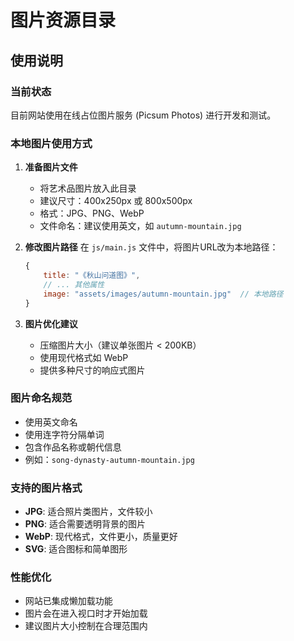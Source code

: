# 图片资源目录

## 使用说明

### 当前状态
目前网站使用在线占位图片服务 (Picsum Photos) 进行开发和测试。

### 本地图片使用方式

1. **准备图片文件**
   - 将艺术品图片放入此目录
   - 建议尺寸：400x250px 或 800x500px
   - 格式：JPG、PNG、WebP
   - 文件命名：建议使用英文，如 `autumn-mountain.jpg`

2. **修改图片路径**
   在 `js/main.js` 文件中，将图片URL改为本地路径：
   ```javascript
   {
       title: "《秋山问道图》",
       // ... 其他属性
       image: "assets/images/autumn-mountain.jpg"  // 本地路径
   }
   ```

3. **图片优化建议**
   - 压缩图片大小（建议单张图片 < 200KB）
   - 使用现代格式如 WebP
   - 提供多种尺寸的响应式图片

### 图片命名规范
- 使用英文命名
- 使用连字符分隔单词
- 包含作品名称或朝代信息
- 例如：`song-dynasty-autumn-mountain.jpg`

### 支持的图片格式
- **JPG**: 适合照片类图片，文件较小
- **PNG**: 适合需要透明背景的图片
- **WebP**: 现代格式，文件更小，质量更好
- **SVG**: 适合图标和简单图形

### 性能优化
- 网站已集成懒加载功能
- 图片会在进入视口时才开始加载
- 建议图片大小控制在合理范围内 